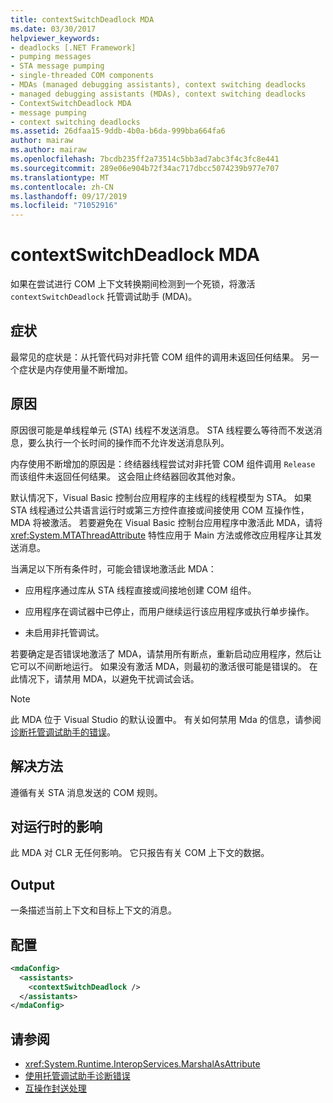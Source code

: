 ```yaml
---
title: contextSwitchDeadlock MDA
ms.date: 03/30/2017
helpviewer_keywords:
- deadlocks [.NET Framework]
- pumping messages
- STA message pumping
- single-threaded COM components
- MDAs (managed debugging assistants), context switching deadlocks
- managed debugging assistants (MDAs), context switching deadlocks
- ContextSwitchDeadlock MDA
- message pumping
- context switching deadlocks
ms.assetid: 26dfaa15-9ddb-4b0a-b6da-999bba664fa6
author: mairaw
ms.author: mairaw
ms.openlocfilehash: 7bcdb235ff2a73514c5bb3ad7abc3f4c3fc8e441
ms.sourcegitcommit: 289e06e904b72f34ac717dbcc5074239b977e707
ms.translationtype: MT
ms.contentlocale: zh-CN
ms.lasthandoff: 09/17/2019
ms.locfileid: "71052916"
---
```

# <a name="contextswitchdeadlock-mda"></a>contextSwitchDeadlock MDA

如果在尝试进行 COM 上下文转换期间检测到一个死锁，将激活 `contextSwitchDeadlock` 托管调试助手 (MDA)。

## <a name="symptoms"></a>症状

最常见的症状是：从托管代码对非托管 COM 组件的调用未返回任何结果。  另一个症状是内存使用量不断增加。

## <a name="cause"></a>原因

原因很可能是单线程单元 (STA) 线程不发送消息。 STA 线程要么等待而不发送消息，要么执行一个长时间的操作而不允许发送消息队列。

内存使用不断增加的原因是：终结器线程尝试对非托管 COM 组件调用 `Release` 而该组件未返回任何结果。  这会阻止终结器回收其他对象。

默认情况下，Visual Basic 控制台应用程序的主线程的线程模型为 STA。 如果 STA 线程通过公共语言运行时或第三方控件直接或间接使用 COM 互操作性，MDA 将被激活。  若要避免在 Visual Basic 控制台应用程序中激活此 MDA，请将 <xref:System.MTAThreadAttribute> 特性应用于 Main 方法或修改应用程序让其发送消息。

当满足以下所有条件时，可能会错误地激活此 MDA：

- 应用程序通过库从 STA 线程直接或间接地创建 COM 组件。

- 应用程序在调试器中已停止，而用户继续运行该应用程序或执行单步操作。

- 未启用非托管调试。

若要确定是否错误地激活了 MDA，请禁用所有断点，重新启动应用程序，然后让它可以不间断地运行。 如果没有激活 MDA，则最初的激活很可能是错误的。 在此情况下，请禁用 MDA，以避免干扰调试会话。

> [!NOTE]
> 此 MDA 位于 Visual Studio 的默认设置中。 有关如何禁用 Mda 的信息，请参阅[诊断托管调试助手的错误](diagnosing-errors-with-managed-debugging-assistants.md#enable-and-disable-mdas)。

## <a name="resolution"></a>解决方法

遵循有关 STA 消息发送的 COM 规则。

## <a name="effect-on-the-runtime"></a>对运行时的影响

此 MDA 对 CLR 无任何影响。 它只报告有关 COM 上下文的数据。

## <a name="output"></a>Output

一条描述当前上下文和目标上下文的消息。

## <a name="configuration"></a>配置

```xml
<mdaConfig>
  <assistants>
    <contextSwitchDeadlock />
  </assistants>
</mdaConfig>
```

## <a name="see-also"></a>请参阅

- <xref:System.Runtime.InteropServices.MarshalAsAttribute>
- [使用托管调试助手诊断错误](diagnosing-errors-with-managed-debugging-assistants.md)
- [互操作封送处理](../interop/interop-marshaling.md)
